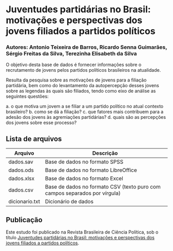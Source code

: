 # Juventudes partidárias no Brasil: motivações e perspectivas dos jovens filiados a partidos políticos

### Autores: Antonio Teixeira de Barros, Ricardo Senna Guimarães, Sérgio Freitas da Silva, Terezinha Elisabeth da Silva

O objetivo desta base de dados é fornecer informações sobre o recrutamento de jovens pelos partidos políticos brasileiros na atualidade.

Resulta da pesquisa sobre as motivações de jovens para a filiação partidária, bem como do levantamento da autopercepção desses jovens sobre as legendas às quais são filiados, tendo como eixo de análise as seguintes questões: 

a. o que motiva um jovem a se filiar a um partido político no atual contexto brasileiro? 
b. como se dá a filiação? 
c. que fatores mais contribuem para a adesão dos jovens às agremiações partidárias? 
d. quais são as percepções dos jovens sobre esse processo? 

## Lista de arquivos

| **Arquivo** | **Descrição** |
| --- | --- |
| dados.sav | Base de dados no formato SPSS |
| dados.ods | Base de dados no formato LibreOffice |
| dados.xlsx | Base de dados no formato Excel |
| dados.csv | Base de dados no formato CSV (texto puro com campos separados por vírgula) |
| dicionario.txt | Dicionário de dados |

## Publicação 

Este estudo foi publicado na Revista Brasileira de Ciência Política, sob o título  [Juventudes partidárias no Brasil: motivações e perspectivas dos jovens filiados a partidos políticos](https://www.scielo.br/scielo.php?script=sci_arttext&pid=S0103-33522019000300113&lng=en&nrm=iso&tlng=pt).
